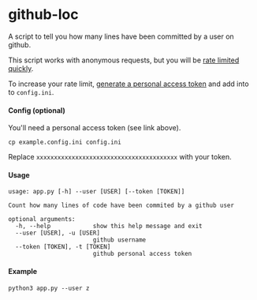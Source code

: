 # github-loc

A script to tell you how many lines have been committed by a user on github.

This script works with anonymous requests, but you will be [rate limited quickly](https://api.github.com/rate_limit). 

To increase your rate limit, [generate a personal access token](https://github.com/settings/tokens) and add into to `config.ini`.

#### Config (optional)

You'll need a personal access token (see link above).

```
cp example.config.ini config.ini
```

Replace `xxxxxxxxxxxxxxxxxxxxxxxxxxxxxxxxxxxxxxxx` with your token.

#### Usage

```
usage: app.py [-h] --user [USER] [--token [TOKEN]]

Count how many lines of code have been commited by a github user

optional arguments:
  -h, --help            show this help message and exit
  --user [USER], -u [USER]
                        github username
  --token [TOKEN], -t [TOKEN]
                        github personal access token
```


#### Example

```
python3 app.py --user z
```
